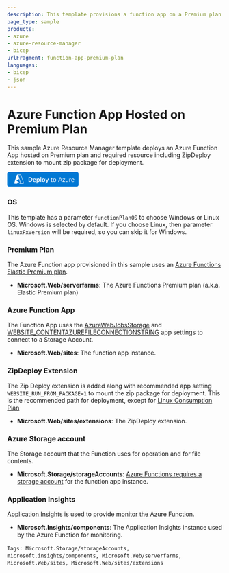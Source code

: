 ```yaml
---
description: This template provisions a function app on a Premium plan.
page_type: sample
products:
- azure
- azure-resource-manager
- bicep
urlFragment: function-app-premium-plan
languages:
- bicep
- json
---
```

# Azure Function App Hosted on Premium Plan

This sample Azure Resource Manager template deploys an Azure Function App hosted on Premium plan and required resource including ZipDeploy extension to mount zip package for deployment.

[![Deploy to Azure](/images/deploytoazure.png)](https://portal.azure.com/#create/Microsoft.Template/uri/https%3A%2F%2Fraw.githubusercontent.com%2FAzure-Samples%2Ffunction-app-arm-templates%2Fmain%2Ffunction-app-premium-plan%2Fazuredeploy.json)

### OS

This template has a parameter `functionPlanOS` to choose Windows or Linux OS. Windows is selected by default. If you choose Linux, then parameter `linuxFxVersion` will be required, so you can skip it for Windows.

### Premium Plan

The Azure Function app provisioned in this sample uses an [Azure Functions Elastic Premium plan](https://docs.microsoft.com/azure/azure-functions/functions-premium-plan#features).

+ **Microsoft.Web/serverfarms**: The Azure Functions Premium plan (a.k.a. Elastic Premium plan)

### Azure Function App

The Function App uses the [AzureWebJobsStorage](https://docs.microsoft.com/azure/azure-functions/functions-app-settings#azurewebjobsstorage) and [WEBSITE_CONTENTAZUREFILECONNECTIONSTRING](https://docs.microsoft.com/azure/azure-functions/functions-app-settings#website_contentazurefileconnectionstring) app settings to connect to a Storage Account.

+ **Microsoft.Web/sites**: The function app instance.

### ZipDeploy Extension

The Zip Deploy extension is added along with recommended app setting `WEBSITE_RUN_FROM_PACKAGE=1` to mount the zip package for deployment. This is the recommended path for deployment, except for [Linux Consumption Plan](/function-app-linux-consumption)

+ **Microsoft.Web/sites/extensions**: The ZipDeploy extension.

### Azure Storage account

The Storage account that the Function uses for operation and for file contents.

+ **Microsoft.Storage/storageAccounts**: [Azure Functions requires a storage account](https://docs.microsoft.com/azure/azure-functions/storage-considerations) for the function app instance.

### Application Insights

[Application Insights](https://docs.microsoft.com/azure/azure-monitor/app/app-insights-overview) is used to provide [monitor the Azure Function](https://docs.microsoft.com/azure/azure-functions/functions-monitoring).

+ **Microsoft.Insights/components**: The Application Insights instance used by the Azure Function for monitoring.

`Tags: Microsoft.Storage/storageAccounts, microsoft.insights/components, Microsoft.Web/serverfarms, Microsoft.Web/sites, Microsoft.Web/sites/extensions`
